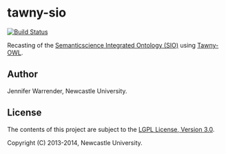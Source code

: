 tawny-sio
=========

[![Build Status](https://travis-ci.org/jaydchan/tawny-sio.svg?branch=master)](https://travis-ci.org/jaydchan/tawny-sio)

Recasting of the [Semanticscience Integrated Ontology (SIO)](http://code.google.com/p/semanticscience/wiki/SIO) using [Tawny-OWL](https://github.com/phillord/tawny-owl).

## Author

Jennifer Warrender, Newcastle University.

## License

The contents of this project are subject to the [LGPL License, Version 3.0](LICENSE).

Copyright (C) 2013-2014, Newcastle University.
